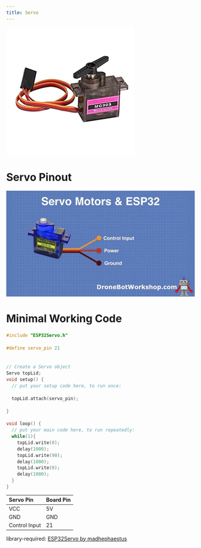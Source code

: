 ```yaml
---
title: Servo
---
```


[![Servo Motor](images/SERVO.jpg)](images/SERVO.jpg)

# Servo Pinout
[![Servo Motor](images/SERVO_PINOUT.webp)](images/SERVO_PINOUT.webp)

# Minimal Working Code

```cpp
#include "ESP32Servo.h"

#define servo_pin 21


// Create a Servo object
Servo topLid;
void setup() {
  // put your setup code here, to run once:
  
  topLid.attach(servo_pin);

}

void loop() {
  // put your main code here, to run repeatedly:
  while(1){
    topLid.write(0);
    delay(1000);
    topLid.write(90);
    delay(1000);
    topLid.write(0);
    delay(1000);   
  }
}

```

| Servo Pin | Board Pin |
| :-- | :-- |
| VCC | 5V |
| GND | GND |
| Control Input | 21 |

library-required: 	[ESP32Servo by madhephaestus]()